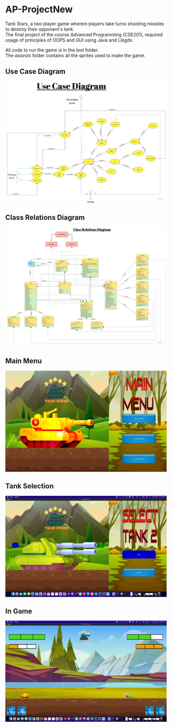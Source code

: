 # AP-ProjectNew

Tank Stars, a two player game wherein players take turns shooting missiles to destroy their opponent's tank.  
The final project of the course Advanced Programming (CSE201), required usage of principles of OOPS and GUI using Java and Libgdx.  

All code to run the game is in the _test_ folder.  
The _assests_ folder contains all the sprites used to make the game.



## Use Case Diagram

![](Use_case_diagram.jpg)



## Class Relations Diagram

![](Class_Relations_diagram.jpg)


## Main Menu

![](Home_Menu.png)



## Tank Selection


![](Select_Tank.png)



## In Game

![](In_Game.png)

